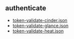 
## authenticate
- [token-validate-cinder.json](https://godleon.github.io/osp_test_results/0.2.69/authenticate/token-validate-cinder.html)
- [token-validate-glance.json](https://godleon.github.io/osp_test_results/0.2.69/authenticate/token-validate-glance.html)
- [token-validate-heat.json](https://godleon.github.io/osp_test_results/0.2.69/authenticate/token-validate-heat.html)

